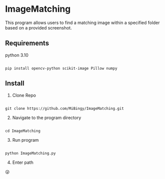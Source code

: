 # ImageMatching

This program allows users to find a matching image within a specified folder based on a provided screenshot.

## Requirements
python 3.10
```

pip install opencv-python scikit-image Pillow numpy

```
## Install
1. Clone Repo
```

git clone https://github.com/MiBingy/ImageMatching.git

```
2. Navigate to the program directory
```

cd ImageMatching

```
3. Run program
```

python ImageMatching.py

```
4. Enter path



:stuck_out_tongue_winking_eye:
